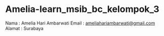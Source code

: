 # Amelia-learn_msib_bc_kelompok_3
 Nama : Amelia Hari Ambarwati 
Email : ameliahariambarwati@gmail.com 
Alamat : Surabaya
